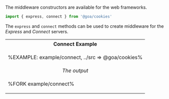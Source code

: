 The middleware constructors are available for the web frameworks.

```js
import { express, connect } from '@goa/cookies'
```

The `express` and `connect` methods can be used to create middleware for the _Express_ and _Connect_ servers.

<table>
<tr><th>Connect Example</th></tr>
<tr><td>

%EXAMPLE: example/connect, ../src => @goa/cookies%
</td></tr>
<tr><td align="center">
<em>The output</em>
</td></tr>
<tr><td>

%FORK example/connect%
</td></tr>
</table>